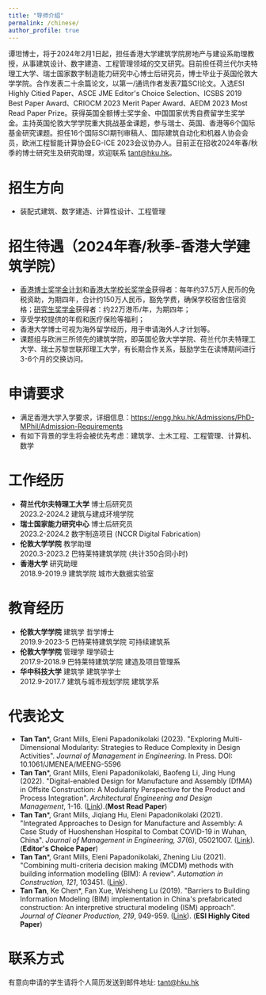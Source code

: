 ```yaml
---
title: "导师介绍"
permalink: /chinese/
author_profile: true
---
```

谭坦博士，将于2024年2月1日起，担任香港大学建筑学院房地产与建设系助理教授，从事建筑设计、数字建造、工程管理领域的交叉研究。目前担任荷兰代尔夫特理工大学、瑞士国家数字制造能力研究中心博士后研究员，博士毕业于英国伦敦大学学院。合作发表二十余篇论文，以第一/通讯作者发表7篇SCI论文。入选ESI Highly Citied Paper、ASCE JME Editor's Choice Selection、ICSBS 2019 Best Paper Award、CRIOCM 2023 Merit Paper Award、AEDM 2023 Most Read Paper Prize。获得英国全额博士奖学金、中国国家优秀自费留学生奖学金。主持英国伦敦大学学院重大挑战基金课题，参与瑞士、英国、香港等6个国际基金研究课题。担任16个国际SCI期刊审稿人、国际建筑自动化和机器人协会会员，欧洲工程智能计算协会EG-ICE 2023会议协办人。目前正在招收2024年春/秋季的博士研究生及研究助理，欢迎联系 [tant@hku.hk](mailto:tant@hku.hk)。

# 招生方向
* 装配式建筑、数字建造、计算性设计、工程管理

# 招生待遇（2024年春/秋季-香港大学建筑学院）
* [香港博士奖学金计划](https://gradsch.hku.hk/prospective_students/fees_scholarships_and_financial_support/hong_kong_phd_fellowship_scheme)和[香港大学校长奖学金](https://gradsch.hku.hk/prospective_students/fees_scholarships_and_financial_support/hku_presidential_phd_scholar_programme)获得者：每年约37.5万人民币的免税资助，为期四年，合计约150万人民币，豁免学费，确保学校宿舍住宿资格；[研究生奖学金](https://gradsch.hku.hk/prospective_students/fees_scholarships_and_financial_support/postgraduate_scholarships)获得者：约22万港币/年，为期四年；
* 享受学校提供的年假和医疗保险等福利；
* 香港大学博士可视为海外留学经历，用于申请海外人才计划等。
* 课题组与欧洲三所领先的建筑学院，即英国伦敦大学学院、荷兰代尔夫特理工大学、瑞士苏黎世联邦理工大学，有长期合作关系，鼓励学生在读博期间进行3-6个月的交换访问。

# 申请要求
* 满足香港大学入学要求，详细信息：https://engg.hku.hk/Admissions/PhD-MPhil/Admission-Requirements
* 有如下背景的学生将会被优先考虑：建筑学、土木工程、工程管理、计算机、数学

# 工作经历
* **荷兰代尔夫特理工大学** 博士后研究员
<br>2023.2-2024.2 建筑与建成环境学院
* **瑞士国家能力研究中心** 博士后研究员
<br>2023.2-2024.2 数字制造项目 (NCCR Digital Fabrication)
* **伦敦大学学院** 教学助理 
<br>2020.3-2023.2 巴特莱特建筑学院 (共计350合同小时)
* **香港大学** 研究助理
<br>2018.9-2019.9 建筑学院 城市大数据实验室

# 教育经历
* **伦敦大学学院** 建筑学 哲学博士
<br>2019.9-2023-5 巴特莱特建筑学院 可持续建筑系
* **伦敦大学学院** 管理学 理学硕士
<br>2017.9-2018.9 巴特莱特建筑学院 建造及项目管理系
* **华中科技大学** 建筑学 建筑学学士
<br>2012.9-2017.7 建筑与城市规划学院 建筑学系  

# 代表论文
* **Tan Tan***, Grant Mills, Eleni Papadonikolaki (2023). "Exploring Multi-Dimensional Modularity: Strategies to Reduce Complexity in Design Activities". <i>Journal of Management in Engineering</i>. In Press. DOI: 10.1061/JMENEA/MEENG-5596
* **Tan Tan***, Grant Mills, Eleni Papadonikolaki, Baofeng Li, Jing Hung (2022). "Digital-enabled Design for Manufacture and Assembly (DfMA) in Offsite Construction: A Modularity Perspective for the Product and Process Integration". <i>Architectural Engineering and Design Management</i>, 1-16. ([Link](https://doi.org/10.1080/17452007.2022.2104208)).(**Most Read Paper**)
* **Tan Tan***, Grant Mills, Jiqiang Hu, Eleni Papadonikolaki (2021). "Integrated Approaches to Design for Manufacture and Assembly: A Case Study of Huoshenshan Hospital to Combat COVID-19 in Wuhan, China". <i>Journal of Management in Engineering, 37</i>(6), 05021007. ([Link](https://ascelibrary.org/doi/abs/10.1061/%28ASCE%29ME.1943-5479.0000972)). (**Editor's Choice Paper**)
* **Tan Tan***, Grant Mills, Eleni Papadonikolaki, Zhening Liu (2021). "Combining multi-criteria decision making (MCDM) methods with building information modelling (BIM): A review". <i>Automation in Construction, 121</i>, 103451. ([Link](https://www.sciencedirect.com/science/article/pii/S0926580520310311)).
* **Tan Tan**, Ke Chen*, Fan Xue, Weisheng Lu (2019). "Barriers to Building Information Modeling (BIM) implementation in China's prefabricated construction: An interpretive structural modeling (ISM) approach". <i>Journal of Cleaner Production, 219</i>, 949-959. ([Link](https://www.sciencedirect.com/science/article/abs/pii/S095965261930530X)). (**ESI Highly Cited Paper**)

# 联系方式
有意向申请的学生请将个人简历发送到邮件地址: tant@hku.hk

